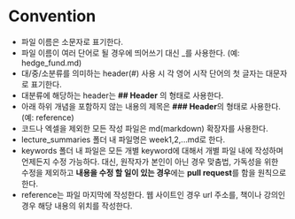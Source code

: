 # Convention
- 파일 이름은 소문자로 표기한다.
- 파일 이름이 여러 단어로 될 경우에 띄어쓰기 대신 \_를 사용한다.  (예: hedge_fund.md)
- 대/중/소분류를 의미하는 header(#) 사용 시 각 영어 시작 단어의 첫 글자는 대문자로 표기한다.
- 대분류에 해당하는 header는 **## Header** 의 형태로 사용한다.
- 아래 하위 개념을 포함하지 않는 내용의 제목은 **### Header**의 형태로 사용한다. (예: reference)
- 코드나 엑셀을 제외한 모든 작성 파일은 md(markdown) 확장자를 사용한다. 
- lecture_summaries 폴더 내 파일명은 week1,2,...md로 한다.
- keywords 폴더 내 파일은 모든 개별 keyword에 대해서 개별 파일 내에 작성하며 언제든지 수정 가능하다. 대신, 원작자가 본인이 아닌 경우 맞춤법, 가독성을 위한 수정을 제외하고 **내용을 수정 할 일이 있는 경우**에는 **pull request**를 함을 원칙으로 한다. 
- reference는 파일 마지막에 작성한다. 웹 사이트인 경우 url 주소를, 책이나 강의인 경우 해당 내용의 위치를 작성한다. 
